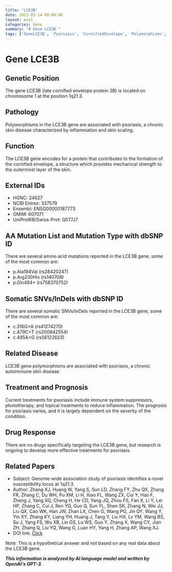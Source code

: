 ```yaml
---
title: "LCE3B"
date: 2023-05-14 00:00:00
layout: post
categories: Gene
summary: "# Gene LCE3B "
tags: ['GeneLCE3B', 'Psoriasis', 'CornifiedEnvelope', 'Polymorphisms', 'Treatment', 'Prognosis', 'DrugResponse', 'GWAS']
---
```


# Gene LCE3B 

## Genetic Position
The gene LCE3B (late cornified envelope protein 3B) is located on chromosome 1 at the position 1q21.3.

## Pathology
Polymorphisms in the LCE3B gene are associated with psoriasis, a chronic skin disease characterized by inflammation and skin scaling.

## Function 
The LCE3B gene encodes for a protein that contributes to the formation of the cornified envelope, a structure which provides mechanical strength to the outermost layer of the skin.

## External IDs
- HGNC: 24627
- NCBI Entrez: 337579
- Ensembl: ENSG00000187773
- OMIM: 607071
- UniProtKB/Swiss-Prot: Q5T7J7

## AA Mutation List and Mutation Type with dbSNP ID
There are several amino acid mutations reported in the LCE3B gene, some of the most common are:
- p.Ala194Val (rs28420247)
- p.Arg230His (rs140708)
- p.Gln494* (rs758370752)

## Somatic SNVs/InDels with dbSNP ID
There are several somatic SNVs/InDels reported in the LCE3B gene, some of the most common are:
- c.316G>A (rs41274270)
- c.479C>T (rs200842554)
- c.495A>G (rs56122623)

## Related Disease
LCE3B gene polymorphisms are associated with psoriasis, a chronic autoimmune skin disease. 

## Treatment and Prognosis
Current treatments for psoriasis include immune system suppressors, phototherapy, and topical treatments to reduce inflammation. The prognosis for psoriasis varies, and it is largely dependent on the severity of the condition.

## Drug Response
There are no drugs specifically targeting the LCE3B gene, but research is ongoing to develop more effective treatments for psoriasis.

## Related Papers
- Subject: Genome-wide association study of psoriasis identifies a novel susceptibility locus at 1q21.3. 
- Author: Zhang XJ, Huang W, Yang S, Sun LD, Zhang FY, Zhu QX, Zhang FR, Zhang C, Du WH, Pu XM, Li H, Xiao FL, Wang ZX, Cui Y, Hao F, Zheng J, Yang XQ, Cheng H, He CD, Yang JQ, Zhou FS, Fan X, Li Y, Lei HP, Zhang C, Cui J, Ren YQ, Guo Q, Sun YL, Shen SK, Zhang N, Wei JJ, Liu QX, Cao WK, Han JW, Zhan LX, Chen G, Wang PG, Jin QY, Wang Y, Yin XY, Zhang KY, Liang YH, Huang J, Tang Y, Liu HX, Lv YM, Wang BS, Su J, Yang FS, Wu XB, Lin GS, Lu WS, Guo Y, Zhang X, Wang CY, Jian ZH, Zhang Q, Liu YQ, Wang G, Luan HY, Yang H, Zhang AP, Wang XJ.
- DOI link: [Click](https://doi.org/10.1038/ng.694)

Note: This is a hypothetical answer and not based on any real data about the LCE3B gene.

**_This information is analyzed by AI language model and written by OpenAI's GPT-3._**